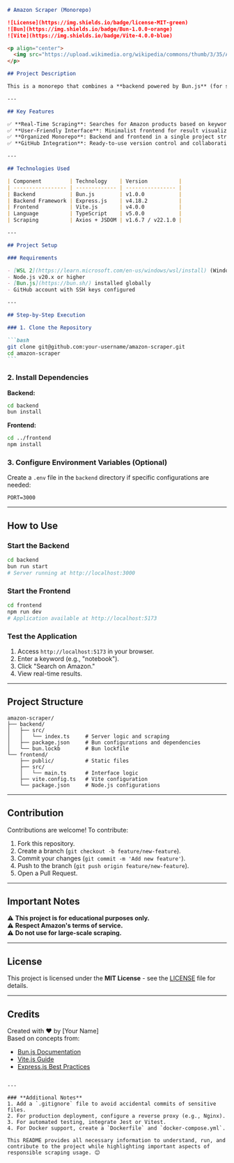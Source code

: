 ````markdown
# Amazon Scraper (Monorepo)

![License](https://img.shields.io/badge/license-MIT-green)
![Bun](https://img.shields.io/badge/Bun-1.0.0-orange)
![Vite](https://img.shields.io/badge/Vite-4.0.0-blue)

<p align="center">
  <img src="https://upload.wikimedia.org/wikipedia/commons/thumb/3/35/Amazon_web_services_logo.svg/1200px-Amazon_web_services_logo.svg.png" width="200" alt="Amazon Scraper Logo">
</p>

## Project Description

This is a monorepo that combines a **backend powered by Bun.js** (for scraping Amazon products) and a **frontend built with Vite.js** (to display results). The project uses TypeScript for static typing and is fully integrated with GitHub.

---

## Key Features

✅ **Real-Time Scraping**: Searches for Amazon products based on keywords.  
✅ **User-Friendly Interface**: Minimalist frontend for result visualization.  
✅ **Organized Monorepo**: Backend and frontend in a single project structure.  
✅ **GitHub Integration**: Ready-to-use version control and collaboration setup.

---

## Technologies Used

| Component         | Technology    | Version          |
| ----------------- | ------------- | ---------------- |
| Backend           | Bun.js        | v1.0.0           |
| Backend Framework | Express.js    | v4.18.2          |
| Frontend          | Vite.js       | v4.0.0           |
| Language          | TypeScript    | v5.0.0           |
| Scraping          | Axios + JSDOM | v1.6.7 / v22.1.0 |

---

## Project Setup

### Requirements

- [WSL 2](https://learn.microsoft.com/en-us/windows/wsl/install) (Windows Subsystem for Linux)
- Node.js v20.x or higher
- [Bun.js](https://bun.sh/) installed globally
- GitHub account with SSH keys configured

---

## Step-by-Step Execution

### 1. Clone the Repository

```bash
git clone git@github.com:your-username/amazon-scraper.git
cd amazon-scraper
```
````

### 2. Install Dependencies

**Backend:**

```bash
cd backend
bun install
```

**Frontend:**

```bash
cd ../frontend
npm install
```

### 3. Configure Environment Variables (Optional)

Create a `.env` file in the `backend` directory if specific configurations are needed:

```env
PORT=3000
```

---

## How to Use

### Start the Backend

```bash
cd backend
bun run start
# Server running at http://localhost:3000
```

### Start the Frontend

```bash
cd frontend
npm run dev
# Application available at http://localhost:5173
```

### Test the Application

1. Access `http://localhost:5173` in your browser.
2. Enter a keyword (e.g., "notebook").
3. Click "Search on Amazon."
4. View real-time results.

---

## Project Structure

```
amazon-scraper/
├── backend/
│   ├── src/
│   │   └── index.ts     # Server logic and scraping
│   ├── package.json     # Bun configurations and dependencies
│   └── bun.lockb        # Bun lockfile
└── frontend/
    ├── public/          # Static files
    ├── src/
    │   └── main.ts      # Interface logic
    ├── vite.config.ts   # Vite configuration
    └── package.json     # Node.js configurations
```

---

## Contribution

Contributions are welcome! To contribute:

1. Fork this repository.
2. Create a branch (`git checkout -b feature/new-feature`).
3. Commit your changes (`git commit -m 'Add new feature'`).
4. Push to the branch (`git push origin feature/new-feature`).
5. Open a Pull Request.

---

## Important Notes

⚠️ **This project is for educational purposes only.**  
⚠️ **Respect Amazon's terms of service.**  
⚠️ **Do not use for large-scale scraping.**

---

## License

This project is licensed under the **MIT License** - see the [LICENSE](LICENSE) file for details.

---

## Credits

Created with ❤️ by [Your Name]  
Based on concepts from:

- [Bun.js Documentation](https://bun.sh/docs)
- [Vite.js Guide](https://vitejs.dev/guide/)
- [Express.js Best Practices](https://expressjs.com/)

```

---

### **Additional Notes**
1. Add a `.gitignore` file to avoid accidental commits of sensitive files.
2. For production deployment, configure a reverse proxy (e.g., Nginx).
3. For automated testing, integrate Jest or Vitest.
4. For Docker support, create a `Dockerfile` and `docker-compose.yml`.

This README provides all necessary information to understand, run, and contribute to the project while highlighting important aspects of responsible scraping usage. 😊
```
